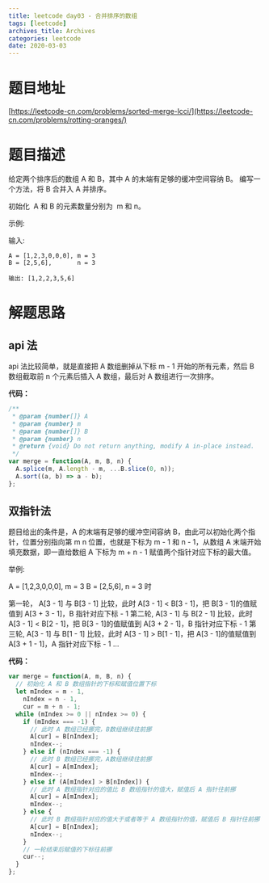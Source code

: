 ```yaml
---
title: leetcode day03 - 合并排序的数组
tags: [leetcode]
archives_title: Archives
categories: leetcode
date: 2020-03-03
---
```


# 题目地址

[https://leetcode-cn.com/problems/sorted-merge-lcci/](https://leetcode-cn.com/problems/rotting-oranges/)

# 题目描述

给定两个排序后的数组 A 和 B，其中 A 的末端有足够的缓冲空间容纳 B。 编写一个方法，将 B 合并入 A 并排序。

初始化  A 和 B 的元素数量分别为  m 和 n。

示例:

输入:

```
A = [1,2,3,0,0,0], m = 3
B = [2,5,6],       n = 3

输出: [1,2,2,3,5,6]
```

# 解题思路

## api 法

api 法比较简单，就是直接把 A 数组删掉从下标 m - 1 开始的所有元素，然后 B 数组截取前 n 个元素后插入 A 数组，最后对 A 数组进行一次排序。

**代码：**

```javascript
/**
 * @param {number[]} A
 * @param {number} m
 * @param {number[]} B
 * @param {number} n
 * @return {void} Do not return anything, modify A in-place instead.
 */
var merge = function(A, m, B, n) {
  A.splice(m, A.length - m, ...B.slice(0, n));
  A.sort((a, b) => a - b);
};
```

## 双指针法

题目给出的条件是，A 的末端有足够的缓冲空间容纳 B，由此可以初始化两个指针，位置分别指向第 m n 位置，也就是下标为 m - 1 和 n - 1，从数组 A 末端开始填充数据，即一直给数组 A 下标为 m + n - 1 赋值两个指针对应下标的最大值。

举例:

A = [1,2,3,0,0,0], m = 3
B = [2,5,6], n = 3 时

第一轮， A[3 - 1] 与 B[3 - 1] 比较，此时 A[3 - 1] < B[3 - 1]，把 B[3 - 1]的值赋值到 A[3 + 3 - 1]，B 指针对应下标 - 1
第二轮, A[3 - 1] 与 B[2 - 1] 比较，此时 A[3 - 1] < B[2 - 1]，把 B[3 - 1]的值赋值到 A[3 + 2 - 1]，B 指针对应下标 - 1
第三轮, A[3 - 1] 与 B[1 - 1] 比较，此时 A[3 - 1] > B[1 - 1]，把 A[3 - 1]的值赋值到 A[3 + 1 - 1]，A 指针对应下标 - 1
...

**代码：**

```javascript
var merge = function(A, m, B, n) {
  // 初始化 A 和 B 数组指针的下标和赋值位置下标
  let mIndex = m - 1,
    nIndex = n - 1,
    cur = m + n - 1;
  while (mIndex >= 0 || nIndex >= 0) {
    if (mIndex === -1) {
      // 此时 A 数组已经挪完，B数组继续往前挪
      A[cur] = B[nIndex];
      nIndex--;
    } else if (nIndex === -1) {
      // 此时 B 数组已经挪完，A数组继续往前挪
      A[cur] = A[mIndex];
      mIndex--;
    } else if (A[mIndex] > B[nIndex]) {
      // 此时 A 数组指针对应的值比 B 数组指针的值大，赋值后 A 指针往前挪
      A[cur] = A[mIndex];
      mIndex--;
    } else {
      // 此时 B 数组指针对应的值大于或者等于 A 数组指针的值，赋值后 B 指针往前挪
      A[cur] = B[nIndex];
      nIndex--;
    }
    // 一轮结束后赋值的下标往前挪
    cur--;
  }
};
```
